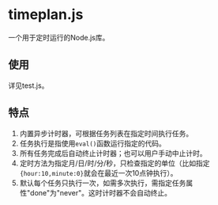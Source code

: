 # timeplan.js
一个用于定时运行的Node.js库。

## 使用
详见test.js。

## 特点
1. 内置异步计时器，可根据任务列表在指定时间执行任务。
2. 任务执行是指使用```eval()```函数运行指定的代码。
3. 所有任务完成后自动终止计时器；也可以用户手动中止计时。
4. 定时方法为指定月/日/时/分/秒，只检查指定的单位（比如指定```{hour:10,minute:0}```就会在最近一次10点钟执行）。
5. 默认每个任务只执行一次，如需多次执行，需指定任务属性"done"为"never"。这时计时器不会自动终止。
